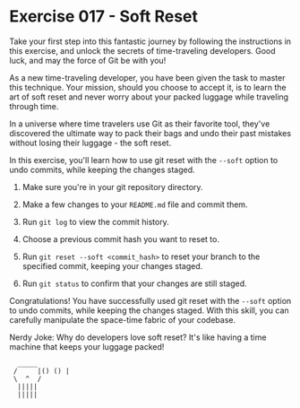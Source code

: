 # Exercise 017 - Soft Reset

Take your first step into this fantastic journey
by following the instructions in this exercise, and unlock the secrets of
time-traveling developers. Good luck, and may the force of Git be with you!

As a new time-traveling developer, you have been
given the task to master this technique. Your mission, should you choose to
accept it, is to learn the art of soft reset and never worry about your
packed luggage while traveling through time.

In a universe where time travelers use Git as their
favorite tool, they've discovered the ultimate way to pack their bags and
undo their past mistakes without losing their luggage - the soft reset.

In this exercise, you'll learn how to use git reset with the `--soft` option to undo
commits, while keeping the changes staged.

1. Make sure you're in your git repository directory.

2. Make a few changes to your `README.md` file and commit them.

3. Run `git log` to view the commit history.

4. Choose a previous commit hash you want to reset to.

5. Run `git reset --soft <commit_hash>` to reset your branch to the specified commit,
   keeping your changes staged.

6. Run `git status` to confirm that your changes are still staged.

Congratulations! You have successfully used git reset with the `--soft` option to undo
commits, while keeping the changes staged. With this skill, you can carefully
manipulate the space-time fabric of your codebase.

Nerdy Joke: Why do developers love soft reset? It's like having a time machine that
keeps your luggage packed!

```
  _____
 /     |() () |
 \  ^  /
  |||||
  |||||
```

